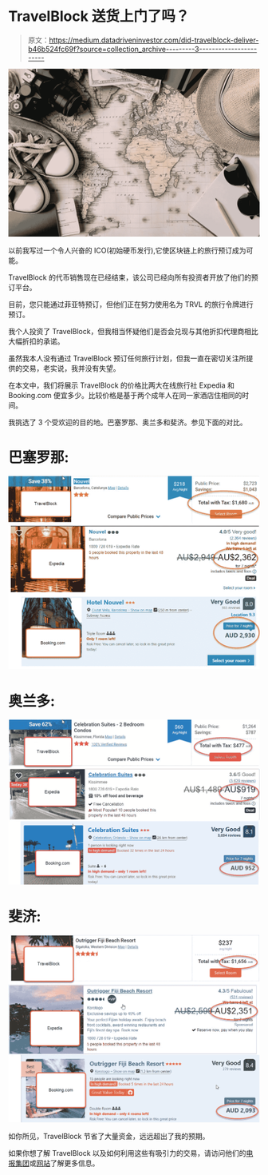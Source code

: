 # TravelBlock 送货上门了吗？

> 原文：<https://medium.datadriveninvestor.com/did-travelblock-deliver-b46b524fc69f?source=collection_archive---------3----------------------->

![](img/28bd34d8cddda5aa6b449a6101248f15.png)

以前我写过一个令人兴奋的 ICO(初始硬币发行),它使区块链上的旅行预订成为可能。

TravelBlock 的代币销售现在已经结束，该公司已经向所有投资者开放了他们的预订平台。

目前，您只能通过菲亚特预订，但他们正在努力使用名为 TRVL 的旅行令牌进行预订。

我个人投资了 TravelBlock，但我相当怀疑他们是否会兑现与其他折扣代理商相比大幅折扣的承诺。

虽然我本人没有通过 TravelBlock 预订任何旅行计划，但我一直在密切关注所提供的交易，老实说，我并没有失望。

在本文中，我们将展示 TravelBlock 的价格比两大在线旅行社 Expedia 和 Booking.com 便宜多少。比较价格是基于两个成年人在同一家酒店住相同的时间。

我挑选了 3 个受欢迎的目的地。巴塞罗那、奥兰多和斐济。参见下面的对比。

# 巴塞罗那:

![](img/4b98bbcc908655f45a4df741408579a8.png)

# 奥兰多:

![](img/5689bc1c2fac6a1c9ed85fec1498a69a.png)

# 斐济:

![](img/58b0408640b059f01aa7d41cf54bff49.png)

如你所见，TravelBlock 节省了大量资金，远远超出了我的预期。

如果你想了解 TravelBlock 以及如何利用这些有吸引力的交易，请访问他们的[电报集团](https://t.me/travelblock)或[网站](https://travelblock.io)了解更多信息。